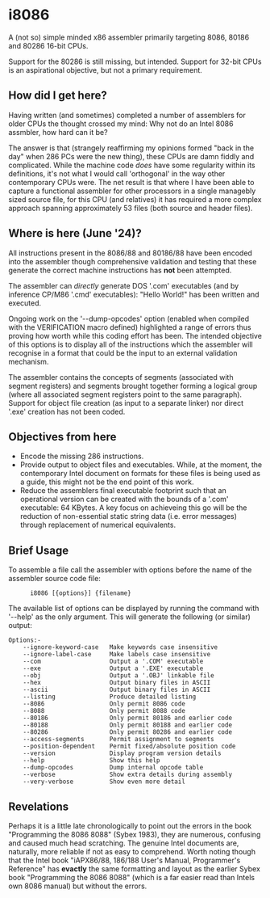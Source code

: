 # i8086
A (not so) simple minded x86 assembler primarily targeting 8086, 80186 and 80286 16-bit CPUs.

Support for the 80286 is still missing, but intended.  Support for 32-bit CPUs is an aspirational objective, but not a primary requirement.

## How did I get here?
Having written (and sometimes) completed a number of assemblers for older CPUs the thought crossed my mind: Why not do an Intel 8086 assmbler, how hard can it be?

The answer is that (strangely reaffirming my opinions formed "back in the day" when 286 PCs were the new thing), these CPUs are damn fiddly and complicated.  While the machine code *does* have some regularity within its definitions, it's not what I would call 'orthogonal' in the way other contemporary CPUs were.  The net result is that where I have been able to capture a functional assembler for other processors in a single managebly sized source file, for this CPU (and relatives) it has required a more complex approach spanning approximately 53 files (both source and header files).

## Where is here (June '24)?

All instructions present in the 8086/88 and 80186/88 have been encoded into the assembler though comprehensive validation and testing that these generate the correct machine instructions has **not** been attempted.

The assembler can *directly* generate DOS '.com' executables (and by inference CP/M86 '.cmd' executables):  "Hello World!" has been written and executed.

Ongoing work on the '--dump-opcodes' option (enabled when compiled with the VERIFICATION macro defined) highlighted a range of errors thus proving how worth while this coding effort has been.  The intended objective of this options is to display all of the instructions which the assembler will recognise in a format that could be the input to an external validation mechanism.

The assembler contains the concepts of segments (associated with segment registers) and segments brought together forming a logical group (where all associated segment registers point to the same paragraph).  Support for object file creation (as input to a separate linker) nor direct '.exe' creation has not been coded.

## Objectives from here

* Encode the missing 286 instructions.
* Provide output to object files and executables.  While, at the moment, the contemporary Intel document on formats for these files is being used as a guide, this might not be the end point of this work.
* Reduce the assemblers final executable footprint such that an operational version can be created with the bounds of a '.com' executable: 64 KBytes.  A key focus on achieveing this go will be the reduction of non-essential static string data (i.e. error messages) through replacement of numerical equivalents.

## Brief Usage

To assemble a file call the assembler with options before the name of the assembler source code file:

```
      i8086 [{options}] {filename}
```
The available list of options can be displayed by running the command with '--help' as the only argument.  This will generate the following (or similar) output:

```
Options:-
	--ignore-keyword-case   Make keywords case insensitive
	--ignore-label-case     Make labels case insensitive
	--com                   Output a '.COM' executable
	--exe                   Output a '.EXE' executable
	--obj                   Output a '.OBJ' linkable file
	--hex                   Output binary files in ASCII
	--ascii                 Output binary files in ASCII
	--listing               Produce detailed listing
	--8086                  Only permit 8086 code
	--8088                  Only permit 8088 code
	--80186                 Only permit 80186 and earlier code
	--80188                 Only permit 80188 and earlier code
	--80286                 Only permit 80286 and earlier code
	--access-segments       Permit assignment to segments
	--position-dependent    Permit fixed/absolute position code
	--version               Display program version details
	--help                  Show this help
	--dump-opcodes          Dump internal opcode table
	--verbose               Show extra details during assembly
	--very-verbose          Show even more detail
```

## Revelations

Perhaps it is a little late chronologically to point out the errors in the book "Programming the 8086 8088" (Sybex 1983), they are numerous, confusing and caused much head scratching.  The genuine Intel documents are, naturally, more reliable if not as easy to comprehend.  Worth noting though that the Intel book "iAPX86/88, 186/188 User's Manual, Programmer's Reference" has **evactly** the same formatting and layout as the earlier Sybex book "Programming the 8086 8088" (which is a far easier read than Intels own 8086 manual) but without the errors.
